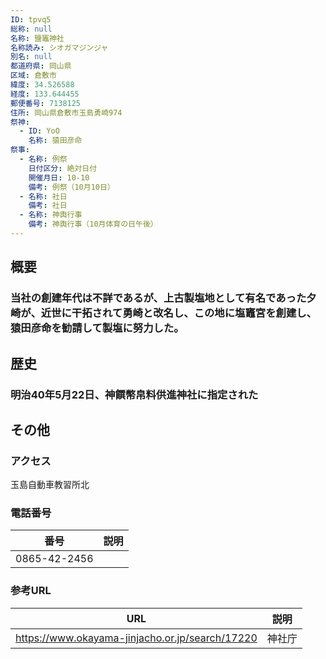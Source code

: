 ```yaml
---
ID: tpvq5
総称: null
名称: 鹽竈神社
名称読み: シオガマジンジャ
別名: null
都道府県: 岡山県
区域: 倉敷市
緯度: 34.526588
経度: 133.644455
郵便番号: 7138125
住所: 岡山県倉敷市玉島勇崎974
祭神:
  - ID: YoO
    名称: 猿田彦命
祭事:
  - 名称: 例祭
    日付区分: 絶対日付
    開催月日: 10-10
    備考: 例祭（10月10日）
  - 名称: 社日
    備考: 社日
  - 名称: 神輿行事
    備考: 神輿行事（10月体育の日午後）
---
```


## 概要

### 当社の創建年代は不詳であるが、上古製塩地として有名であった夕崎が、近世に干拓されて勇崎と改名し、この地に塩竈宮を創建し、猿田彦命を勧請して製塩に努力した。

## 歴史

### 明治40年5月22日、神饌幣帛料供進神社に指定された

## その他

### アクセス

玉島自動車教習所北

### 電話番号

| 番号         | 説明 |
| ------------ | ---- |
| 0865-42-2456 |      |

### 参考URL

| URL                                             | 説明   |
| ----------------------------------------------- | ------ |
| https://www.okayama-jinjacho.or.jp/search/17220 | 神社庁 |
